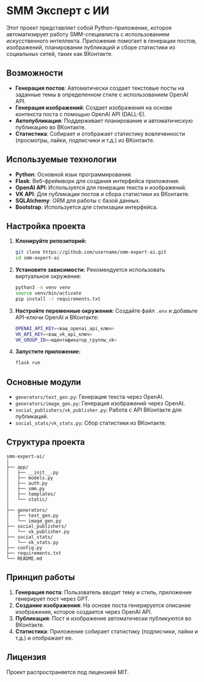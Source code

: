 # SMM Эксперт с ИИ

Этот проект представляет собой Python-приложение, которое автоматизирует работу SMM-специалиста с использованием искусственного интеллекта. Приложение помогает в генерации постов, изображений, планировании публикаций и сборе статистики из социальных сетей, таких как ВКонтакте.

## Возможности
- **Генерация постов**: Автоматически создает текстовые посты на заданные темы в определенном стиле с использованием OpenAI API.
- **Генерация изображений**: Создает изображения на основе контекста поста с помощью OpenAI API (DALL-E).
- **Автопубликация**: Поддерживает планирование и автоматическую публикацию во ВКонтакте.
- **Статистика**: Собирает и отображает статистику вовлеченности (просмотры, лайки, подписчики и т.д.) из ВКонтакте.

## Используемые технологии
- **Python**: Основной язык программирования.
- **Flask**: Веб-фреймворк для создания интерфейса приложения.
- **OpenAI API**: Используется для генерации текста и изображений.
- **VK API**: Для публикации постов и сбора статистики из ВКонтакте.
- **SQLAlchemy**: ORM для работы с базой данных.
- **Bootstrap**: Используется для стилизации интерфейса.

## Настройка проекта

1. **Клонируйте репозиторий:**
   ```bash
   git clone https://github.com/username/smm-expert-ai.git
   cd smm-expert-ai
   ```

2. **Установите зависимости:**
   Рекомендуется использовать виртуальное окружение:
   ```bash
   python3 -m venv venv
   source venv/bin/activate
   pip install -r requirements.txt
   ```

3. **Настройте переменные окружения:**
   Создайте файл `.env` и добавьте API-ключи OpenAI и ВКонтакте:
   ```bash
   OPENAI_API_KEY=<ваш_openai_api_ключ>
   VK_API_KEY=<ваш_vk_api_ключ>
   VK_GROUP_ID=<идентификатор_группы_vk>
   ```

4. **Запустите приложение:**
   ```bash
   flask run
   ```

## Основные модули
- `generators/text_gen.py`: Генерация текста через OpenAI.
- `generators/image_gen.py`: Генерация изображений через OpenAI.
- `social_publishers/vk_publisher.py`: Работа с API ВКонтакте для публикаций.
- `social_stats/vk_stats.py`: Сбор статистики из ВКонтакте.

## Структура проекта
```
smm-expert-ai/
│
├── app/
│   ├── __init__.py
│   ├── models.py
│   ├── auth.py
│   ├── smm.py
│   ├── templates/
│   └── static/
│
├── generators/
│   ├── text_gen.py
│   └── image_gen.py
├── social_publishers/
│   └── vk_publisher.py
├── social_stats/
│   └── vk_stats.py
├── config.py
├── requirements.txt
└── README.md
```

## Принцип работы

1. **Генерация поста**: Пользователь вводит тему и стиль, приложение генерирует пост через GPT.
2. **Создание изображения**: На основе поста генерируется описание изображения, которое создается через OpenAI API.
3. **Публикация**: Пост и изображение автоматически публикуются во ВКонтакте.
4. **Статистика**: Приложение собирает статистику (подписчики, лайки и т.д.) и отображает ее.

## Лицензия
Проект распространяется под лицензией MIT.
